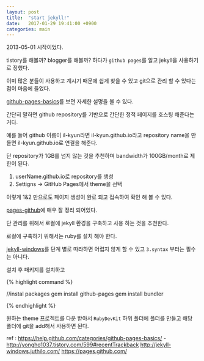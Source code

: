 ```yaml
---
layout: post
title:  "start jekyll!"
date:   2017-01-29 19:41:00 +0900
categories: main
---
```


2013-05-01 시작이었다.

tistory를 해볼까? blogger를 해볼까? 하다가 `github pages`를 알고 jekyll을 사용하기로 정했다.

이미 많은 분들이 사용하고 계시기 때문에 쉽게 찾을 수 있고 git으로 관리 할 수 있다는 점이 마음에 들었다.

[github-pages-basics][github-pages-basics]를 보면 자세한 설명을 볼 수 있다.

간단히 말하면 github repository를 기반으로 간단한 정적 페이지를 호스팅 해준다는 거다.

예를 들어 github 이름이 il-kyun라면 il-kyun.github.io라고 repository name을 만들면 il-kyun.github.io로 연결을 해준다.

단 repository가 1GB를 넘지 않는 것을 추천하며 bandwidth가 100GB/month로 제한이 된다.

1. userName.github.io로 repository를 생성
2. Settigns -> GitHub Pages에서 theme을 선택

이렇게 1&2 만으로도 페이지 생성이 완료 되고 접속하여 확인 해 볼 수 있다.

[pages-github][pages-github]에 매우 잘 정리 되어있다.

단 관리를 위해서 로컬에 jekyll 환경을 구축하고 사용 하는 것을 추천한다.

로컬에 구축하기 위해서는 ruby를 설치 해야 한다.

[jekyll-windows][jekyll-windows]를 단계 별로 따라하면 어렵지 않게 할 수 있고 `3.syntax` 부터는 필수는 아니다.

설치 후 패키지를 설치하고

{% highlight command %}

  //instal packages
  gem install github-pages
  gem install bundler

{% endhighlight %}

원하는 theme 프로젝트를 다운 받아서 `RubyDevKit` 하위 폴더에 폴더를 만들고 해당 폴더에 git을 add해서 사용하면 된다.


ref :
https://help.github.com/categories/github-pages-basics/ -
http://yongho1037.tistory.com/599#recentTrackback
http://jekyll-windows.juthilo.com/
https://pages.github.com/


[github-pages-basics]: https://help.github.com/categories/github-pages-basics/
[pages-github]:   https://pages.github.com/
[jekyll-windows]: http://jekyll-windows.juthilo.com/
